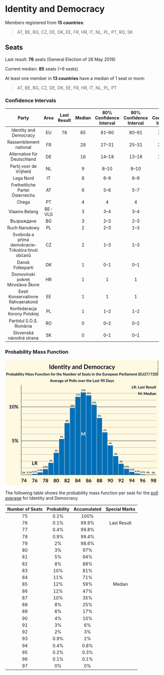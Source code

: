 # Identity and Democracy

Members registered from **15 countries**:

> AT, BE, BG, CZ, DE, DK, EE, FR, HR, IT, NL, PL, PT, RO, SK

## Seats

Last result: **76** seats (General Election of 26 May 2019)

Current median: **85** seats (+9 seats)

At least one member in **13 countries** have a median of 1 seat or more:

> AT, BE, BG, CZ, DE, DK, EE, FR, HR, IT, NL, PL, PT

### Confidence Intervals

| Party | Area | Last Result | Median | 80% Confidence Interval | 90% Confidence Interval | 95% Confidence Interval | 99% Confidence Interval |
|:-----:|:----:|:-----------:|:------:|:-----------------------:|:-----------------------:|:-----------------------:|:-----------------------:|
| Identity and Democracy | EU | 76 | 85 | 81–90 | 80–91 | 79–92 | 77–94 |
| Rassemblement national | FR | | 28 | 27–31 | 25–31 | 25–32 | 23–33 |
| Alternative für Deutschland | DE | | 16 | 14–18 | 13–18 | 13–19 | 12–20 |
| Partij voor de Vrijheid | NL | | 9 | 8–10 | 8–10 | 8–10 | 8–10 |
| Lega Nord | IT | | 8 | 6–9 | 6–9 | 5–9 | 5–10 |
| Freiheitliche Partei Österreichs | AT | | 6 | 5–6 | 5–7 | 5–7 | 5–7 |
| Chega | PT | | 4 | 4 | 4 | 4 | 4 |
| Vlaams Belang | BE-VLG | | 3 | 3–4 | 3–4 | 3–4 | 3–4 |
| Възраждане | BG | | 3 | 2–3 | 2–3 | 2–3 | 2–4 |
| Ruch Narodowy | PL | | 2 | 2–3 | 1–3 | 1–3 | 1–3 |
| Svoboda a přímá demokracie–Trikolóra hnutí občanů | CZ | | 2 | 1–3 | 1–3 | 1–3 | 1–3 |
| Dansk Folkeparti | DK | | 1 | 0–1 | 0–1 | 0–1 | 0–1 |
| Domovinski pokret Miroslava Škore | HR | | 1 | 1 | 1 | 1 | 0–1 |
| Eesti Konservatiivne Rahvaerakond | EE | | 1 | 1 | 1 | 1 | 1–2 |
| Konfederacja Korony Polskiej | PL | | 1 | 1–2 | 1–2 | 1–2 | 1–2 |
| Partidul S.O.S. România | RO | | 0 | 0–2 | 0–2 | 0–3 | 0–3 |
| Slovenská národná strana | SK | | 0 | 0–1 | 0–1 | 0–1 | 0–1 |

### Probability Mass Function

![Graph with seats probability mass function not yet produced](average-2024-04-30-seats-pmf-identityanddemocracy.png "Seats Probability Mass Function")

The following table shows the probability mass function per seat for the [poll average](average-2024-04-30.html) for Identity and Democracy.

| Number of Seats | Probability | Accumulated | Special Marks |
|:---------------:|:-----------:|:-----------:|:-------------:|
| 75 | 0.1% | 100% |  |
| 76 | 0.1% | 99.9% | Last Result |
| 77 | 0.4% | 99.8% |  |
| 78 | 0.9% | 99.4% |  |
| 79 | 2% | 98.6% |  |
| 80 | 3% | 97% |  |
| 81 | 5% | 94% |  |
| 82 | 8% | 88% |  |
| 83 | 10% | 81% |  |
| 84 | 11% | 71% |  |
| 85 | 12% | 59% | Median |
| 86 | 12% | 47% |  |
| 87 | 10% | 35% |  |
| 88 | 8% | 25% |  |
| 89 | 6% | 17% |  |
| 90 | 4% | 10% |  |
| 91 | 3% | 6% |  |
| 92 | 2% | 3% |  |
| 93 | 0.9% | 2% |  |
| 94 | 0.4% | 0.8% |  |
| 95 | 0.2% | 0.3% |  |
| 96 | 0.1% | 0.1% |  |
| 97 | 0% | 0% |  |



